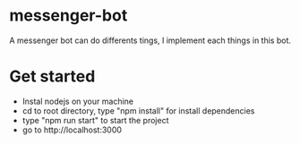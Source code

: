 # messenger-bot
A messenger bot can do differents tings, I implement each things in this bot.

# Get started
- Instal nodejs on your machine
- cd to root directory, type "npm install" for install dependencies
- type "npm run start" to start the project
- go to http://localhost:3000
